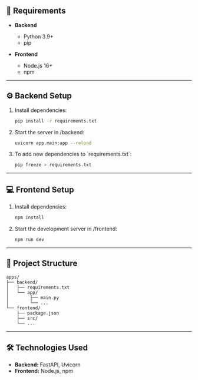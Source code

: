 
## 📌 Requirements

- **Backend**
  - Python 3.9+
  - pip

- **Frontend**
  - Node.js 16+
  - npm

---

## ⚙️ Backend Setup

1. Install dependencies:
   ```sh
   pip install -r requirements.txt
   ```

2. Start the server in /backend:
   ```sh
   uvicorn app.main:app --reload
   ```

3. To add new dependencies to \`requirements.txt\`:
   ```sh
   pip freeze > requirements.txt
   ```

---

## 💻 Frontend Setup

1. Install dependencies:
   ```sh
   npm install
   ```

2. Start the development server in /frontend:
   ```sh
   npm run dev
   ```

---

## 📂 Project Structure

```
apps/
├── backend/
│   ├── requirements.txt
│   └── app/
│        ├── main.py
│        └── ...
└── frontend/
    ├── package.json
    ├── src/
    └── ...
```

---

## 🛠️ Technologies Used

- **Backend:** FastAPI, Uvicorn
- **Frontend:** Node.js, npm

